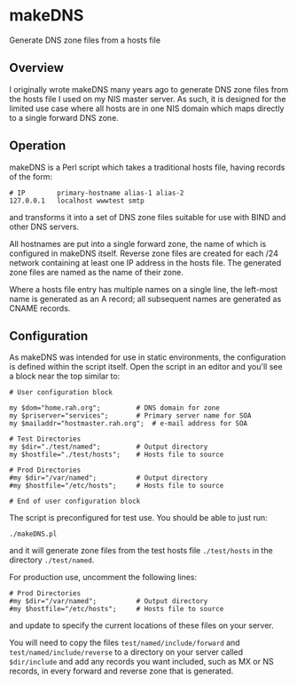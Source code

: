 # makeDNS

Generate DNS zone files from a hosts file

## Overview

I originally wrote makeDNS many years ago to generate DNS zone files 
from the hosts file I used on my NIS master server. As such, it is
designed for the limited use case where all hosts are in one NIS
domain which maps directly to a single forward DNS zone.

## Operation

makeDNS is a Perl script which takes a traditional hosts file,
having records of the form:

```
# IP        primary-hostname alias-1 alias-2
127.0.0.1   localhost wwwtest smtp
```

and transforms it into a set of DNS zone files suitable for use with BIND
and other DNS servers.

All hostnames are put into a single forward zone, the name of which is
configured in makeDNS itself. Reverse zone files are created for each /24
network containing at least one IP address in the hosts file. The 
generated zone files are named as the name of their zone.

Where a hosts file entry has multiple names on a single line, the
left-most name is generated as an A record; all subsequent names are
generated as CNAME records.

## Configuration

As makeDNS was intended for use in static environments, the configuration
is defined within the script itself. Open the script in an editor and
you'll see a block near the top similar to:

```
# User configuration block

my $dom="home.rah.org";         # DNS domain for zone
my $priserver="services";       # Primary server name for SOA
my $mailaddr="hostmaster.rah.org";  # e-mail address for SOA

# Test Directories
my $dir="./test/named";         # Output directory
my $hostfile="./test/hosts";    # Hosts file to source

# Prod Directories
#my $dir="/var/named";          # Output directory
#my $hostfile="/etc/hosts";     # Hosts file to source

# End of user configuration block
```

The script is preconfigured for test use. You should be able to just
run:

```
./makeDNS.pl
```

and it will generate zone files from the test
hosts file `./test/hosts` in the directory `./test/named`.

For production use, uncomment the following lines:

```
# Prod Directories
#my $dir="/var/named";          # Output directory
#my $hostfile="/etc/hosts";     # Hosts file to source
```

and update to specify the current locations of these files on your
server.

You will need to copy the files `test/named/include/forward` and
`test/named/include/reverse` to a directory on your server called
`$dir/include` and add any records you want included, such as MX
or NS records, in every forward and reverse zone that is generated.